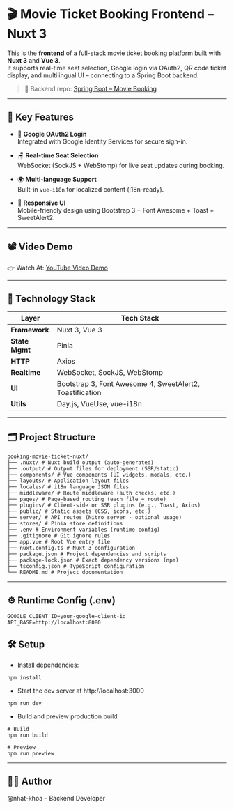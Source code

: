 # 🎬 Movie Ticket Booking Frontend – Nuxt 3

This is the **frontend** of a full-stack movie ticket booking platform built with **Nuxt 3** and **Vue 3**.  
It supports real-time seat selection, Google login via OAuth2, QR code ticket display, and multilingual UI – connecting to a Spring Boot backend.

> 🔗 Backend repo: [Spring Boot – Movie Booking](https://github.com/nhat-khoa/movie-booking-springboot)

---

## 🚀 Key Features

- 🔐 **Google OAuth2 Login**  
  Integrated with Google Identity Services for secure sign-in.

- 🪑 **Real-time Seat Selection**  
  WebSocket (SockJS + WebStomp) for live seat updates during booking.

- 🌍 **Multi-language Support**  
  Built-in `vue-i18n` for localized content (i18n-ready).

- 📱 **Responsive UI**  
  Mobile-friendly design using Bootstrap 3 + Font Awesome + Toast + SweetAlert2.

---

## 📽️ Video Demo

👉 Watch At: [YouTube Video Demo](https://www.youtube.com/watch?v=r6mNs0JB_O8)

---

## 🧪 Technology Stack

| Layer          | Tech Stack                                           |
|----------------|------------------------------------------------------|
| **Framework**  | Nuxt 3, Vue 3                                        |
| **State Mgmt** | Pinia                                                |
| **HTTP**       | Axios                                                |
| **Realtime**   | WebSocket, SockJS, WebStomp                          |
| **UI**         | Bootstrap 3, Font Awesome 4, SweetAlert2, Toastification |
| **Utils**      | Day.js, VueUse, vue-i18n                             |

---

## 🗂️ Project Structure

```
booking-movie-ticket-nuxt/
├── .nuxt/ # Nuxt build output (auto-generated)
├── .output/ # Output files for deployment (SSR/static)
├── components/ # Vue components (UI widgets, modals, etc.)
├── layouts/ # Application layout files
├── locales/ # i18n language JSON files
├── middleware/ # Route middleware (auth checks, etc.)
├── pages/ # Page-based routing (each file = route)
├── plugins/ # Client-side or SSR plugins (e.g., Toast, Axios)
├── public/ # Static assets (CSS, icons, etc.)
├── server/ # API routes (Nitro server - optional usage)
├── stores/ # Pinia store definitions
├── .env # Environment variables (runtime config)
├── .gitignore # Git ignore rules
├── app.vue # Root Vue entry file
├── nuxt.config.ts # Nuxt 3 configuration
├── package.json # Project dependencies and scripts
├── package-lock.json # Exact dependency versions (npm)
├── tsconfig.json # TypeScript configuration
└── README.md # Project documentation
```

---

## ⚙️ Runtime Config (.env)
```env
GOOGLE_CLIENT_ID=your-google-client-id
API_BASE=http://localhost:8080
```

## 🛠️ Setup
- Install dependencies:
```
npm install
```
- Start the dev server at http://localhost:3000
```
npm run dev
```
- Build and preview production build
```
# Build
npm run build

# Preview
npm run preview
```
---
## 👨‍💻 Author
@nhat-khoa – Backend Developer


